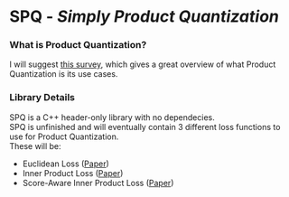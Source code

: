 # SPQ - _Simply Product Quantization_

### What is Product Quantization?
I will suggest [this survey](https://www.jstage.jst.go.jp/article/mta/6/1/6_2/_pdf/), which gives a great overview of what Product Quantization is its use cases.


### Library Details
SPQ is a C++ header-only library with no dependecies.  
SPQ is unfinished and will eventually contain 3 different loss functions to use for Product Quantization.  
These will be:
- Euclidean Loss ([Paper](https://lear.inrialpes.fr/pubs/2011/JDS11/jegou_searching_with_quantization.pdf))
- Inner Product Loss ([Paper](https://arxiv.org/pdf/1509.01469v1.pdf))
- Score-Aware Inner Product Loss ([Paper](https://arxiv.org/pdf/1908.10396.pdf))




